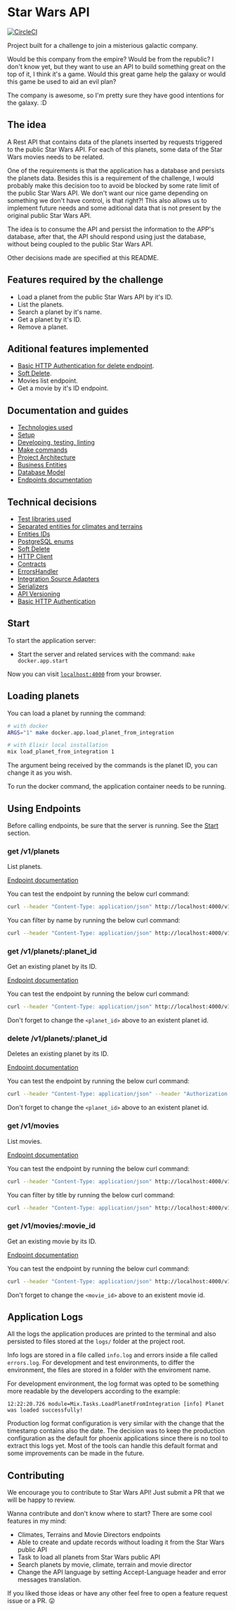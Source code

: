 # Star Wars API

[![CircleCI](https://dl.circleci.com/status-badge/img/gh/williamweckl/star_wars_api/tree/main.svg?style=svg)](https://dl.circleci.com/status-badge/redirect/gh/williamweckl/star_wars_api/tree/main)

Project built for a challenge to join a misterious galactic company.

Would be this company from the empire? Would be from the republic? I don't know yet, but they want to use an API to build something great on the top of it, I think it's a game. Would this great game help the galaxy or would this game be used to aid an evil plan?

The company is awesome, so I'm pretty sure they have good intentions for the galaxy. :D

## The idea

A Rest API that contains data of the planets inserted by requests triggered to the public Star Wars API. For each of this planets, some data of the Star Wars movies needs to be related.

One of the requirements is that the application has a database and persists the planets data. Besides this is a requirement of the challenge, I would probably make this decision too to avoid be blocked by some rate limit of the public Star Wars API. We don't want our nice game depending on something we don't have control, is that right?! This also allows us to implement future needs and some aditional data that is not present by the original public Star Wars API.

The idea is to consume the API and persist the information to the APP's database, after that, the API should respond using just the database, without being coupled to the public Star Wars API.

Other decisions made are specified at this README.

## Features required by the challenge

  * Load a planet from the public Star Wars API by it's ID.
  * List the planets.
  * Search a planet by it's name.
  * Get a planet by it's ID.
  * Remove a planet.

## Aditional features implemented

  * [Basic HTTP Authentication for delete endpoint](https://github.com/williamweckl/star_wars_api/blob/main/priv/doc/tech-decisions/basic-auth-for-delete-endpoint.md).
  * [Soft Delete](https://github.com/williamweckl/star_wars_api/blob/main/priv/doc/tech-decisions/soft-delete.md).
  * Movies list endpoint.
  * Get a movie by it's ID endpoint.

## Documentation and guides

  * [Technologies used](https://github.com/williamweckl/star_wars_api/blob/main/priv/doc/techs-used.md)
  * [Setup](https://github.com/williamweckl/star_wars_api/blob/main/priv/doc/setup.md)
  * [Developing, testing, linting](https://github.com/williamweckl/star_wars_api/blob/main/priv/doc/developing.md)
  * [Make commands](https://github.com/williamweckl/star_wars_api/blob/main/priv/doc/make-commands.md)
  * [Project Architecture](https://github.com/williamweckl/star_wars_api/blob/main/priv/doc/project-architecture.md)
  * [Business Entities](https://github.com/williamweckl/star_wars_api/blob/main/priv/doc/entities.md)
  * [Database Model](https://github.com/williamweckl/star_wars_api/blob/main/priv/doc/database-model.md)
  * [Endpoints documentation](https://app.swaggerhub.com/apis/WILLIAMWECKL_1/star_wars_api/1.0.0)

## Technical decisions

  * [Test libraries used](https://github.com/williamweckl/star_wars_api/blob/main/priv/doc/tech-decisions/test-libraries.md)
  * [Separated entities for climates and terrains](https://github.com/williamweckl/star_wars_api/blob/main/priv/doc/tech-decisions/separate-entities-for-climates-and-terrains.md)
  * [Entities IDs](https://github.com/williamweckl/star_wars_api/blob/main/priv/doc/tech-decisions/ids.md)
  * [PostgreSQL enums](https://github.com/williamweckl/star_wars_api/blob/main/priv/doc/tech-decisions/postgres-enums.md)
  * [Soft Delete](https://github.com/williamweckl/star_wars_api/blob/main/priv/doc/tech-decisions/soft-delete.md)
  * [HTTP Client](https://github.com/williamweckl/star_wars_api/blob/main/priv/doc/tech-decisions/http-client.md)
  * [Contracts](https://github.com/williamweckl/star_wars_api/blob/main/priv/doc/tech-decisions/contracts.md)
  * [ErrorsHandler](https://github.com/williamweckl/star_wars_api/blob/main/priv/doc/tech-decisions/errors-handler.md)
  * [Integration Source Adapters](https://github.com/williamweckl/star_wars_api/blob/main/priv/doc/tech-decisions/integration-source-adapters.md)
  * [Serializers](https://github.com/williamweckl/star_wars_api/blob/main/priv/doc/tech-decisions/serializers.md)
  * [API Versioning](https://github.com/williamweckl/star_wars_api/blob/main/priv/doc/tech-decisions/api-versioning.md)
  * [Basic HTTP Authentication](https://github.com/williamweckl/star_wars_api/blob/main/priv/doc/tech-decisions/basic-auth-for-delete-endpoint.md)

## Start

To start the application server:

  * Start the server and related services with the command: `make docker.app.start`

Now you can visit [`localhost:4000`](http://localhost:4000) from your browser.

## Loading planets

You can load a planet by running the command:

```bash
# with docker
ARGS="1" make docker.app.load_planet_from_integration

# with Elixir local installation
mix load_planet_from_integration 1
```

The argument being received by the commands is the planet ID, you can change it as you wish.

To run the docker command, the application container needs to be running.

## Using Endpoints

Before calling endpoints, be sure that the server is running. See the [Start](#start) section.

### get /v1/planets

List planets.

[Endpoint documentation](https://app.swaggerhub.com/apis/WILLIAMWECKL_1/star_wars_api/1.0.0#/planet/get_v1_planets)

You can test the endpoint by running the below curl command:

```bash
curl --header "Content-Type: application/json" http://localhost:4000/v1/planets
```

You can filter by name by running the below curl command:

```bash
curl --header "Content-Type: application/json" http://localhost:4000/v1/planets?name=tatoo
```

### get /v1/planets/:planet_id

Get an existing planet by its ID.

[Endpoint documentation](https://app.swaggerhub.com/apis/WILLIAMWECKL_1/star_wars_api/1.0.0#/planet/get_v1_planets__planet_id_)

You can test the endpoint by running the below curl command:

```bash
curl --header "Content-Type: application/json" http://localhost:4000/v1/planets/<planet_id>
```

Don't forget to change the `<planet_id>` above to an existent planet id.

### delete /v1/planets/:planet_id

Deletes an existing planet by its ID.

[Endpoint documentation](https://app.swaggerhub.com/apis/WILLIAMWECKL_1/star_wars_api/1.0.0#/planet/delete_v1_planets__planet_id_)

You can test the endpoint by running the below curl command:

```bash
curl --header "Content-Type: application/json" --header "Authorization: Basic YWRtaW46YWRtaW4=" --request "DELETE" http://localhost:4000/v1/planets/<planet_id>
```

Don't forget to change the `<planet_id>` above to an existent planet id.

### get /v1/movies

List movies.

[Endpoint documentation](https://app.swaggerhub.com/apis/WILLIAMWECKL_1/star_wars_api/1.0.0#/movie/get_v1_movies)

You can test the endpoint by running the below curl command:

```bash
curl --header "Content-Type: application/json" http://localhost:4000/v1/movies
```

You can filter by title by running the below curl command:

```bash
curl --header "Content-Type: application/json" http://localhost:4000/v1/movies?title=return
```

### get /v1/movies/:movie_id

Get an existing movie by its ID.

[Endpoint documentation](https://app.swaggerhub.com/apis/WILLIAMWECKL_1/star_wars_api/1.0.0#/movie/get_v1_movies__movie_id_)

You can test the endpoint by running the below curl command:

```bash
curl --header "Content-Type: application/json" http://localhost:4000/v1/movies/<movie_id>
```

Don't forget to change the `<movie_id>` above to an existent movie id.

## Application Logs

All the logs the application produces are printed to the terminal and also persisted to files stored at the `logs/` folder at the project root.

Info logs are stored in a file called `info.log` and errors inside a file called `errors.log`. For development and test environments, to differ the environment, the files are stored in a folder with the enviroment name.

For development environment, the log format was opted to be something more readable by the developers according to the example:

```
12:22:20.726 module=Mix.Tasks.LoadPlanetFromIntegration [info] Planet was loaded successfully!
```

Production log format configuration is very similar with the change that the timestamp contains also the date. The decision was to keep the production configuration as the default for phoenix applications since there is no tool to extract this logs yet. Most of the tools can handle this default format and some improvements can be made in the future.

## Contributing

We encourage you to contribute to Star Wars API! Just submit a PR that we will be happy to review.

Wanna contribute and don't know where to start? There are some cool features in my mind:

- Climates, Terrains and Movie Directors endpoints
- Able to create and update records without loading it from the Star Wars public API
- Task to load all planets from Star Wars public API
- Search planets by movie, climate, terrain and movie director
- Change the API language by setting Accept-Language header and error messages translation.

If you liked those ideas or have any other feel free to open a feature request issue or a PR. :stuck_out_tongue:

